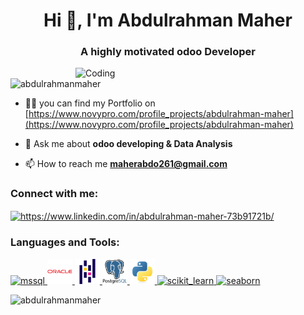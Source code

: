 <h1 align="center">Hi 👋, I'm Abdulrahman Maher</h1>
<h3 align="center">A highly motivated odoo Developer</h3>
<img align="right" alt="Coding" width="400" src="https://www.caxsol.com/assets/img/data-analysis.gif">

<p align="left"> <img src="https://komarev.com/ghpvc/?username=abdulrahmanmaher&label=Profile%20views&color=0e75b6&style=flat" alt="abdulrahmanmaher" /> </p>

- 👨‍💻 you can find my Portfolio on [https://www.novypro.com/profile_projects/abdulrahman-maher](https://www.novypro.com/profile_projects/abdulrahman-maher)

- 💬 Ask me about **odoo developing & Data Analysis**

- 📫 How to reach me **maherabdo261@gmail.com**

<h3 align="left">Connect with me:</h3>
<p align="left">
<a href="https://www.linkedin.com/in/abdulrahmanmaher/" target="blank"><img align="center" src="https://raw.githubusercontent.com/rahuldkjain/github-profile-readme-generator/master/src/images/icons/Social/linked-in-alt.svg" alt="https://www.linkedin.com/in/abdulrahman-maher-73b91721b/" height="30" width="40" /></a>
</p>

<h3 align="left">Languages and Tools:</h3>
<p align="left"> <a href="https://www.microsoft.com/en-us/sql-server" target="_blank" rel="noreferrer"> <img src="https://www.svgrepo.com/show/303229/microsoft-sql-server-logo.svg" alt="mssql" width="40" height="40"/> </a> <a href="https://www.oracle.com/" target="_blank" rel="noreferrer"> <img src="https://raw.githubusercontent.com/devicons/devicon/master/icons/oracle/oracle-original.svg" alt="oracle" width="40" height="40"/> </a> <a href="https://pandas.pydata.org/" target="_blank" rel="noreferrer"> <img src="https://raw.githubusercontent.com/devicons/devicon/2ae2a900d2f041da66e950e4d48052658d850630/icons/pandas/pandas-original.svg" alt="pandas" width="40" height="40"/> </a> <a href="https://www.postgresql.org" target="_blank" rel="noreferrer"> <img src="https://raw.githubusercontent.com/devicons/devicon/master/icons/postgresql/postgresql-original-wordmark.svg" alt="postgresql" width="40" height="40"/> </a> <a href="https://www.python.org" target="_blank" rel="noreferrer"> <img src="https://raw.githubusercontent.com/devicons/devicon/master/icons/python/python-original.svg" alt="python" width="40" height="40"/> </a> <a href="https://scikit-learn.org/" target="_blank" rel="noreferrer"> <img src="https://upload.wikimedia.org/wikipedia/commons/0/05/Scikit_learn_logo_small.svg" alt="scikit_learn" width="40" height="40"/> </a> <a href="https://seaborn.pydata.org/" target="_blank" rel="noreferrer"> <img src="https://seaborn.pydata.org/_images/logo-mark-lightbg.svg" alt="seaborn" width="40" height="40"/> </a> </p>

<p><img align="left" src="https://github-readme-stats.vercel.app/api/top-langs?username=abdulrahmanmaher&show_icons=true&locale=en&layout=compact" alt="abdulrahmanmaher" /></p>

